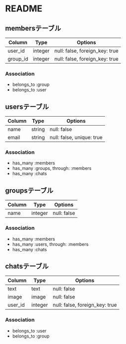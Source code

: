 # README


## membersテーブル

|Column|Type|Options|
|------|----|-------|
|user_id|integer|null: false, foreign_key: true|
|group_id|integer|null: false, foreign_key: true|

### Association
- belongs_to :group
- belongs_to :user

## usersテーブル

|Column|Type|Options|
|------|----|-------|
|name|string|null: false|
|email|string|null: false, unique: true|

### Association
- has_many :members
- has_many :groups, through: :members
- has_many :chats

## groupsテーブル

|Column|Type|Options|
|------|----|-------|
|name|integer|null: false|

### Association
- has_many :members
- has_many :users, through: :members
- has_many :chats

## chatsテーブル

|Column|Type|Options|
|------|----|-------|
|text|text|null: false|
|image|image|null: false|
|user_id|integer|null: false, foreign_key: true|

### Association
- belongs_to :user
- belongs_to :group